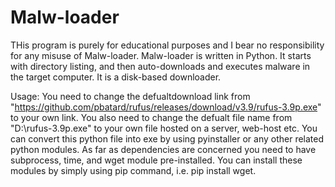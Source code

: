 # Malw-loader
THis program is purely for educational purposes and I bear no responsibility for any misuse of Malw-loader. 
Malw-loader is written in Python. It starts with directory listing, and then auto-downloads and executes malware in the target computer.
It is a disk-based downloader.

Usage:
You need to change the defualtdownload link from "https://github.com/pbatard/rufus/releases/download/v3.9/rufus-3.9p.exe" to your own link.
You also need to change the defualt file name from "D:\\rufus-3.9p.exe" to your own file hosted on a server, web-host etc.
You can convert this python file into exe by using pyinstaller or any other related python modules.
As far as dependencies are concerned you need to have subprocess, time, and wget module pre-installed.
You can install these modules by simply using pip command, i.e. pip install wget.
